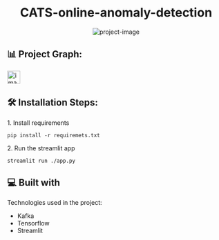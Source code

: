 <h1 align="center" id="title">CATS-online-anomaly-detection</h1>

<p align="center"><img src="https://socialify.git.ci/SimArgentino/CATS-online-anomaly-detection/image?description=1&amp;font=Bitter&amp;language=1&amp;name=1&amp;owner=1&amp;pattern=Brick%20Wall&amp;tab=readme-ov-file%3Flanguage%3D1&amp;theme=Light" alt="project-image"></p>

<h2>📊 Project Graph:</h2>
<img width="30px" src="https://imgur.com/gallery/workflow-9gOSXrM" alt="image_name png" />


<h2>🛠️ Installation Steps:</h2>

<p>1. Install requirements</p>

```
pip install -r requiremets.txt
```

<p>2. Run the streamlit app</p>

```
streamlit run ./app.py
```

  
  
<h2>💻 Built with</h2>

Technologies used in the project:

*   Kafka
*   Tensorflow
*   Streamlit
